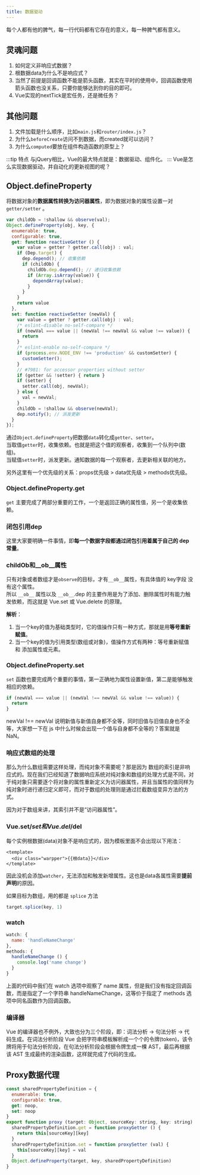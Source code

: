 ```yaml
---
title: 数据驱动
---
```

每个人都有他的脾气，每一行代码都有它存在的意义，每一种脾气都有意义。

## 灵魂问题
1. 如何定义非响应式数据？
2. 根数据data为什么不是响应式？
3. 当然了前提是回调函数不能是箭头函数，其实在平时的使用中，回调函数使用箭头函数也没关系，只要你能够达到你的目的即可。
4. Vue实现的nextTick是宏任务，还是微任务？
## 其他问题
1. 文件加载是什么顺序，比如```main.js```和```router/index.js```？
2. 为什么```beforeCreate```访问不到数据，而created就可以访问？
3. 为什么```computed```要放在组件构造函数的原型上？

:::tip 特点
与jQuery相比，Vue的最大特点就是：数据驱动、组件化。
:::
Vue是怎么实现数据驱动，并自动化的更新视图的呢？
## Object.defineProperty
将数据对象的**数据属性转换为访问器属性**，即为数据对象的属性设置一对 ```getter/setter``` 。
```js {8,10,36}
var childOb = !shallow && observe(val);
Object.defineProperty(obj, key, {
  enumerable: true,
  configurable: true,
  get: function reactiveGetter () {
    var value = getter ? getter.call(obj) : val;
    if (Dep.target) {
      dep.depend(); // 收集依赖
      if (childOb) {
        childOb.dep.depend(); // 递归收集依赖
        if (Array.isArray(value)) {
          dependArray(value);
        }
      }
    }
    return value
  },
  set: function reactiveSetter (newVal) {
    var value = getter ? getter.call(obj) : val;
    /* eslint-disable no-self-compare */
    if (newVal === value || (newVal !== newVal && value !== value)) {
      return
    }
    /* eslint-enable no-self-compare */
    if (process.env.NODE_ENV !== 'production' && customSetter) {
      customSetter();
    }
    // #7981: for accessor properties without setter
    if (getter && !setter) { return }
    if (setter) {
      setter.call(obj, newVal);
    } else {
      val = newVal;
    }
    childOb = !shallow && observe(newVal);
    dep.notify(); // 派发更新
  }
});
```
通过```Object.defineProperty```把数据```data```转化成```getter```、```setter```。    
当取值```getter```时，收集依赖。也就是把这个值的观察者，收集到一个队列中(数组)。        
当赋值```setter```时，派发更新。通知数据的每一个观察者，去更新相关联的地方。

另外这里有一个优先级的关系：props优先级 > data优先级 > methods优先级。

### Object.defineProperty.get
```get``` 主要完成了两部分重要的工作，一个是返回正确的属性值，另一个是收集依赖。

### 闭包引用dep
这里大家要明确一件事情，即**每一个数据字段都通过闭包引用着属于自己的 dep 常量**。

### childOb和__ob__属性

只有对象或者数组才是```observe```的目标，才有```__ob__```属性，有具体值的 key字段 没有这个属性。    
所以 ```__ob__``` 属性以及 ```__ob__```.dep 的主要作用是为了添加、删除属性时有能力触发依赖，而这就是 Vue.set 或 Vue.delete 的原理。

**解析**：
1. 当一个key的值为基础类型时，它的值操作只有一种方式，那就是用**等号重新赋值**。
2. 当一个key的值为引用类型(数组或对象)，值操作方式有两种：等号重新赋值 和 添加属性或元素。

### Object.defineProperty.set
```set``` 函数也要完成两个重要的事情，第一正确地为属性设置新值，第二是能够触发相应的依赖。
```js
if (newVal === value || (newVal !== newVal && value !== value)) {
  return
}
```
newVal !== newVal 说明新值与新值自身都不全等，同时旧值与旧值自身也不全等，大家想一下在 js 中什么时候会出现一个值与自身都不全等的？答案就是 NaN。

### 响应式数组的处理
那么为什么数组需要这样处理，而纯对象不需要呢？那是因为 数组的索引是非响应式的。现在我们已经知道了数据响应系统对纯对象和数组的处理方式是不同，对于纯对象只需要逐个将对象的属性重新定义为访问器属性，并且当属性的值同样为纯对象时进行递归定义即可，而对于数组的处理则是通过拦截数组变异方法的方式。

因为对于数组来讲，其索引并不是“访问器属性”。

### Vue.set/$set 和 Vue.del/$del
每个实例根数据(data)对象不是响应式的，因为模板里面不会出现以下用法：
```vue {2}
<template>
  <div class="warpper">{{根data}}</div>
</template>
```
因此没机会添加```watcher```，无法添加和触发新增属性。这也是data各属性需要**提前声明**的原因。

如果目标为数组，用的都是 ```splice``` 方法
```js
target.splice(key, 1)
```

### watch
```js
watch: {
  name: 'handleNameChange'
},
methods: {
  handleNameChange () {
    console.log('name change')
  }
}
```
上面的代码中我们在 watch 选项中观察了 name 属性，但是我们没有指定回调函数，而是指定了一个字符串 handleNameChange，这等价于指定了 methods 选项中同名函数作为回调函数。

### 编译器
Vue 的编译器也不例外，大致也分为三个阶段，即：词法分析 -> 句法分析 -> 代码生成。在词法分析阶段 Vue 会把字符串模板解析成一个个的令牌(token)，该令牌将用于句法分析阶段，在句法分析阶段会根据令牌生成一棵 AST，最后再根据该 AST 生成最终的渲染函数，这样就完成了代码的生成。


## Proxy数据代理
```js
const sharedPropertyDefinition = {
  enumerable: true,
  configurable: true,
  get: noop,
  set: noop
}
export function proxy (target: Object, sourceKey: string, key: string) {
  sharedPropertyDefinition.get = function proxyGetter () {
    return this[sourceKey][key]
  }
  sharedPropertyDefinition.set = function proxySetter (val) {
    this[sourceKey][key] = val
  }
  Object.defineProperty(target, key, sharedPropertyDefinition)
}
```
